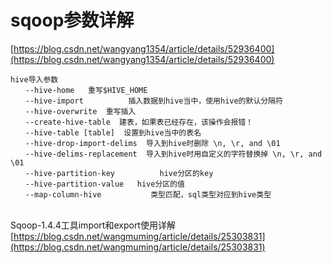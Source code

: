 # sqoop参数详解


[https://blog.csdn.net/wangyang1354/article/details/52936400](https://blog.csdn.net/wangyang1354/article/details/52936400)

```
hive导入参数
　　--hive-home   重写$HIVE_HOME
　　--hive-import          插入数据到hive当中，使用hive的默认分隔符
　　--hive-overwrite  重写插入
　　--create-hive-table  建表，如果表已经存在，该操作会报错！
　　--hive-table [table]  设置到hive当中的表名
　　--hive-drop-import-delims  导入到hive时删除 \n, \r, and \01 
　　--hive-delims-replacement  导入到hive时用自定义的字符替换掉 \n, \r, and \01 
　　--hive-partition-key          hive分区的key
　　--hive-partition-value   hive分区的值
　　--map-column-hive           类型匹配，sql类型对应到hive类型
　　
```



Sqoop-1.4.4工具import和export使用详解
[https://blog.csdn.net/wangmuming/article/details/25303831](https://blog.csdn.net/wangmuming/article/details/25303831)

<!--
create time: 2018-07-17 14:43:04
Author: Alfred

This file is created by Marboo<http://marboo.io> template file $MARBOO_HOME/.media/starts/default.md
本文件由 Marboo<http://marboo.io> 模板文件 $MARBOO_HOME/.media/starts/default.md 创建
-->


